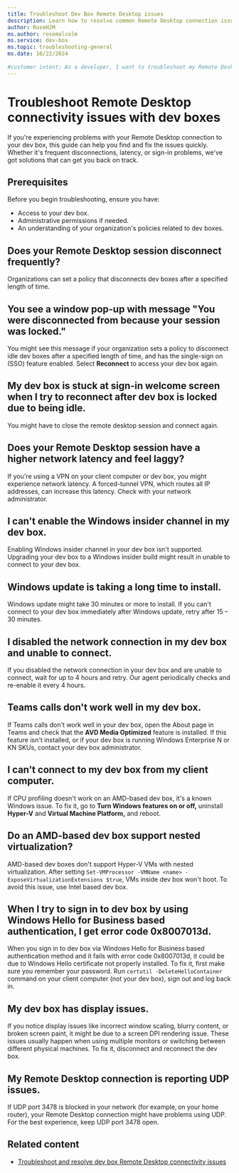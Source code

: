 ```yaml
---  
title: Troubleshoot Dev Box Remote Desktop issues    
description: Learn how to resolve common Remote Desktop connection issues with dev doxes to maintain a stable workflow.
author: RoseHJM    
ms.author: rosemalcolm  
ms.service: dev-box    
ms.topic: troubleshooting-general    
ms.date: 10/22/2024
  
#customer intent: As a developer, I want to troubleshoot my Remote Desktop connection issues with dev boxes so that I can maintain a stable and efficient workflow.    
---  
```

  
# Troubleshoot Remote Desktop connectivity issues with dev boxes  
  
If you're experiencing problems with your Remote Desktop connection to your dev box, this guide can help you find and fix the issues quickly. Whether it's frequent disconnections, latency, or sign-in problems, we've got solutions that can get you back on track.  
  
## Prerequisites  
  
Before you begin troubleshooting, ensure you have:  
  
- Access to your dev box.  
- Administrative permissions if needed.  
- An understanding of your organization's policies related to dev boxes.  
  
## Does your Remote Desktop session disconnect frequently?
Organizations can set a policy that disconnects dev boxes after a specified length of time. 

## You see a window pop-up with message "You were disconnected from <dev-box-name> because your session was locked." 
You might see this message if your organization sets a policy to disconnect idle dev boxes after a specified length of time, and has the single-sign on (SSO) feature enabled. Select **Reconnect** to access your dev box again. 

## My dev box is stuck at sign-in welcome screen when I try to reconnect after dev box is locked due to being idle. 
You might have to close the remote desktop session and connect again. 

## Does your Remote Desktop session have a higher network latency and feel laggy? 
If you're using a VPN on your client computer or dev box, you might experience network latency. A forced-tunnel VPN, which routes all IP addresses, can increase this latency. Check with your network administrator.

## I can't enable the Windows insider channel in my dev box.
Enabling Windows insider channel in your dev box isn't supported. Upgrading your dev box to a Windows insider build might result in unable to connect to your dev box. 

## Windows update is taking a long time to install.
Windows update might take 30 minutes or more to install. If you can't connect to your dev box immediately after Windows update, retry after 15 – 30 minutes. 

## I disabled the network connection in my dev box and unable to connect.
If you disabled the network connection in your dev box and are unable to connect, wait for up to 4 hours and retry. Our agent periodically checks and re-enable it every 4 hours. 

## Teams calls don't work well in my dev box.
If Teams calls don't work well in your dev box, open the About page in Teams and check that the **AVD Media Optimized** feature is installed. If this feature isn't installed, or if your dev box is running Windows Enterprise N or KN SKUs, contact your dev box administrator.  

## I can't connect to my dev box from my client computer.
If CPU profiling doesn't work on an AMD-based dev box, it's a known Windows issue. To fix it, go to **Turn Windows features on or off,** uninstall **Hyper-V** and **Virtual Machine Platform,** and reboot.

## Do an AMD-based dev box support nested virtualization?
AMD-based dev boxes don't support Hyper-V VMs with nested virtualization. After setting `Set-VMProcessor -VMName <name> -ExposeVirtualizationExtensions $true`, VMs inside dev box won't boot. To avoid this issue, use Intel based dev box. 

## When I try to sign in to dev box by using Windows Hello for Business based authentication, I get error code 0x8007013d.
When you sign in to dev box via Windows Hello for Business based authentication method and it fails with error code 0x8007013d, it could be due to Windows Hello certificate not properly installed. To fix it, first make sure you remember your password. Run `certutil -DeleteHelloContainer` command on your client computer (not your dev box), sign out and log back in. 

## My dev box has display issues. 
If you notice display issues like incorrect window scaling, blurry content, or broken screen paint, it might be due to a screen DPI rendering issue. These issues usually happen when using multiple monitors or switching between different physical machines. To fix it, disconnect and reconnect the dev box.

## My Remote Desktop connection is reporting UDP issues.
If UDP port 3478 is blocked in your network (for example, on your home router), your Remote Desktop connection might have problems using UDP. For the best experience, keep UDP port 3478 open.   

## Related content  
  
- [Troubleshoot and resolve dev box Remote Desktop connectivity issues](how-to-troubleshoot-repair-dev-box.md)
